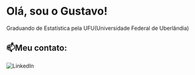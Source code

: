 # Olá, sou o Gustavo!
Graduando de Estatística pela UFU(Universidade Federal de Uberlândia)<br>


## 📫Meu contato:
![LinkedIn]([https://linkedin.com/in/https://www.linkedin.com/in/gustavorstrindade/](https://www.linkedin.com/in/gustavorstrindade/)) 

<!-- Proudly created with GPRM ( https://gprm.itsvg.in ) -->
